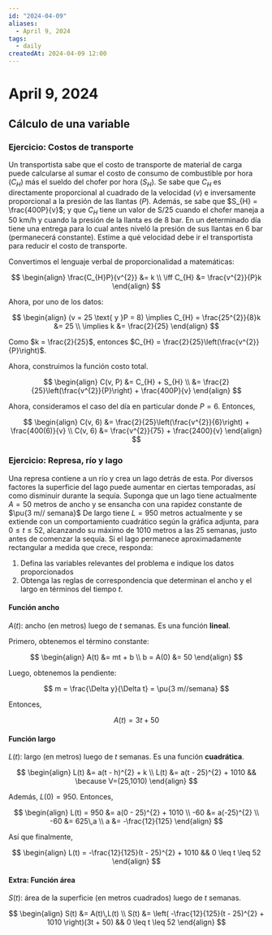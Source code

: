 ```yaml
---
id: "2024-04-09"
aliases:
  - April 9, 2024
tags:
  - daily
createdAt: 2024-04-09 12:00
---
```


# April 9, 2024

## Cálculo de una variable

### Ejercicio: Costos de transporte

Un transportista sabe que el costo de transporte de material de carga puede calcularse al sumar el costo de consumo de combustible por hora ($C_{H}$) más el sueldo del chofer por hora ($S_{H}$). Se sabe que $C_{H}$ es directamente proporcional al cuadrado de la velocidad ($v$) e inversamente proporcional a la presión de las llantas ($P$). Además, se sabe que $S_{H} = \frac{400P}{v}$; y que $C_{H}$ tiene un valor de S/25 cuando el chofer maneja a 50 km/h y cuando la presión de la llanta es de 8 bar. En un determinado día tiene una entrega para lo cual antes niveló la presión de sus llantas en 6 bar (permanecerá constante). Estime a qué velocidad debe ir el transportista para reducir el costo de transporte.

Convertimos el lenguaje verbal de proporcionalidad a matemáticas:

$$
\begin{align}
\frac{C_{H}P}{v^{2}} &= k \\
\iff C_{H} &= \frac{v^{2}}{P}k
\end{align}
$$

Ahora, por uno de los datos:

$$
\begin{align}
(v = 25 \text{ y }P = 8) \implies C_{H} = \frac{25^{2}}{8}k &= 25 \\
\implies k &= \frac{2}{25}
\end{align}
$$

Como $k = \frac{2}{25}$, entonces $C_{H} = \frac{2}{25}\left(\frac{v^{2}}{P}\right)$.

Ahora, construimos la función costo total.

$$
\begin{align}
C(v, P) &= C_{H} + S_{H} \\
        &= \frac{2}{25}\left(\frac{v^{2}}{P}\right) + \frac{400P}{v}
\end{align}
$$

Ahora, consideramos el caso del día en particular donde $P = 6$. Entonces,

$$
\begin{align}
C(v, 6) &= \frac{2}{25}\left(\frac{v^{2}}{6}\right) + \frac{400(6)}{v} \\
C(v, 6) &= \frac{v^{2}}{75} + \frac{2400}{v}
\end{align}
$$

### Ejercicio: Represa, río y lago

Una represa contiene a un río y crea un lago detrás de esta. Por diversos factores la superficie del lago puede aumentar en ciertas temporadas, así como disminuir durante la sequía. Suponga que un lago tiene actualmente $A = 50$ metros de ancho y se ensancha con una rapidez constante de $\pu{3 m// semana}$ De largo tiene $L = 950$ metros actualmente y se extiende con un comportamiento cuadrático según la gráfica adjunta, para $0 \leq t \leq 52$, alcanzando su máximo de $1010$ metros a las $25$ semanas, justo antes de comenzar la sequía. Si el lago permanece aproximadamente rectangular a medida que crece, responda:

1. Defina las variables relevantes del problema e indique los datos proporcionados
2. Obtenga las reglas de correspondencia que determinan el ancho y el largo en términos del tiempo $t$.

#### Función ancho

$A(t)$: ancho (en metros) luego de $t$ semanas. Es una función **lineal**.

Primero, obtenemos el término constante:

$$
\begin{align}
A(t) &= mt + b \\
b = A(0) &= 50
\end{align}
$$

Luego, obtenemos la pendiente:

$$
m = \frac{\Delta y}{\Delta t} = \pu{3 m//semana}
$$

Entonces,

$$
A(t) = 3t + 50
$$

#### Función largo

$L(t)$: largo (en metros) luego de $t$ semanas. Es una función **cuadrática**.

$$
\begin{align}
L(t) &= a(t - h)^{2} + k \\
L(t) &= a(t - 25)^{2} + 1010 && \because V=(25,1010)
\end{align}
$$

Además, $L(0) = 950$. Entonces,

$$
\begin{align}
L(t) = 950 &= a(0 - 25)^{2} + 1010 \\
       -60 &= a(-25)^{2} \\
       -60 &= 625\,a \\
         a &= -\frac{12}{125}
\end{align}
$$

Así que finalmente,

$$
\begin{align}
L(t) = -\frac{12}{125}(t - 25)^{2} + 1010 && 0 \leq t \leq 52
\end{align}
$$

#### Extra: Función área

$S(t)$: área de la superficie (en metros cuadrados) luego de $t$ semanas.

$$
\begin{align}
S(t) &= A(t)\,L(t) \\
S(t) &= \left( -\frac{12}{125}(t - 25)^{2} + 1010 \right)(3t + 50) && 0 \leq t \leq 52
\end{align}
$$
